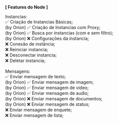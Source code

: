 **[ Features do Node ]**

Instancias: <br>
✅ Criação de Instancias Básicas;<br> (by Orion)
✅ Criação de Instancias com Proxy;<br> (by Orion)
✅ Busca por instancias (com e sem filtro);<br> (by Orion)
❌ Configurações da instancia;<br>
❌ Conexão de instância;<br>
❌ Reiniciar instancia;<br>
❌ Desconectar instancia;<br>
❌ Deletar instancia;<br>
<br>
Mensagens:<br>
✅ Enviar mensagem de texto;<br> (by Orion)
✅ Enviar mensagem de imagem;<br> (by Orion)
✅ Enviar mensagem de video;<br> (by Orion)
✅ Enviar mensagem de audio;<br> (by Orion)
❌ Enviar mensagem de documentos;<br> (by Orion)
❌ Enviar mensagem de status;<br>
❌ Enviar mensagem de enquete;<br>
❌ Enviar mensagem de lista;<br>
